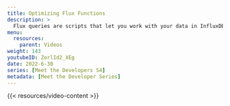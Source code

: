 ```yaml
---
title: Optimizing Flux Functions
description: >
  Flux queries are scripts that let you work with your data in InfluxDB. Here, Scott Anderson provides some tips for [optimizing Flux queries](/influxdb/latest/query-data/optimize-queries/), so that your data and applications are more performant.
menu:
  resources:
    parent: Videos
weight: 143
youtubeID: ZorlId2_XEg
date: 2022-6-30
series: [Meet the Developers S4]
metadata: [Meet the Developer Series]
---
```


{{< resources/video-content >}}

